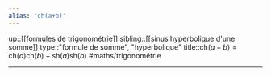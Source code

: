 ```yaml
---
alias: "ch(a+b)"
---
```

up::[[formules de trigonométrie]]
sibling::[[sinus hyperbolique d'une somme]]
type::"formule de somme", "hyperbolique"
title::$\mathrm{ch}(a+b) = \mathrm{ch}(a)\mathrm{ch}(b) + \mathrm{sh}(a)\mathrm{sh}(b)$
#maths/trigonométrie

---
